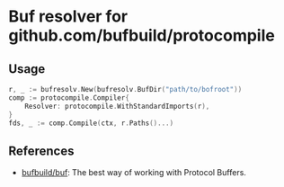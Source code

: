 # Buf resolver for github.com/bufbuild/protocompile

## Usage

``` go
r, _ := bufresolv.New(bufresolv.BufDir("path/to/bofroot"))
comp := protocompile.Compiler{
	Resolver: protocompile.WithStandardImports(r),
}
fds, _ := comp.Compile(ctx, r.Paths()...)
```

## References

- [bufbuild/buf](https://github.com/bufbuild/buf): The best way of working with Protocol Buffers.

